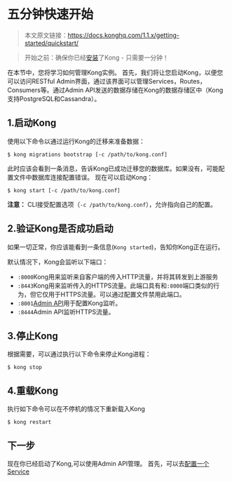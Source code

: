 # 五分钟快速开始

> 本文原文链接：https://docs.konghq.com/1.1.x/getting-started/quickstart/

> 开始之前：确保你已经[安装](https://konghq.com/install/)了Kong - 只需要一分钟！

在本节中，您将学习如何管理Kong实例。
首先，我们将让您启动Kong，以便您可以访问RESTful Admin界面，通过该界面可以管理Services，Routes，Consumers等。通过Admin API发送的数据存储在Kong的数据存储区中（Kong支持PostgreSQL和Cassandra）。

## 1.启动Kong

使用以下命令以通过运行Kong的迁移来准备数据：
```
$ kong migrations bootstrap [-c /path/to/kong.conf]
```

此时应该会看到一条消息，告诉Kong已成功迁移您的数据库。如果没有，可能配置文件中数据库连接配置错误。
现在可以启动Kong：
```
$ kong start [-c /path/to/kong.conf]
```

**注意：** CLI接受配置选项（`-c /path/to/kong.conf`），允许指向自己的配置。

## 2.验证Kong是否成功启动
如果一切正常，你应该能看到一条信息(`Kong started`)，告知你Kong正在运行。

默认情况下，Kong会监听以下端口：

- `:8000`Kong用来监听来自客户端的传入HTTP流量，并将其转发到上游服务
- `:8443`Kong用来监听传入的HTTPS流量。此端口具有和`:8000`端口类似的行为，但它仅用于HTTPS流量。可以通过配置文件禁用此端口。
- `:8001`[Admin API](https://docs.konghq.com/1.1.x/admin-api)用于配置Kong监听。
- `:8444`Admin API监听HTTPS流量。

## 3.停止Kong
根据需要，可以通过执行以下命令来停止Kong进程：
```
$ kong stop
```

## 4.重载Kong
执行如下命令可以在不停机的情况下重新载入Kong
```
$ kong restart
```

## 下一步

现在你已经启动了Kong,可以使用Admin API管理。
首先，可以去[配置一个Service](https://docs.konghq.com/1.1.x/getting-started/configuring-a-service)











